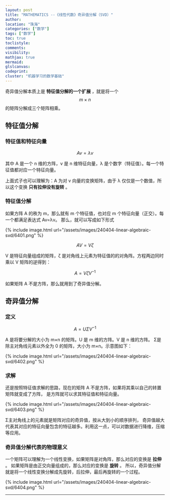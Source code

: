 ```yaml
---
layout: post
title: "MATHEMATICS --《线性代数》奇异值分解（SVD）"
author:
location: "珠海"
categories: ["数学"]
tags: ["数学"]
toc: true
toclistyle:
comments:
visibility:
mathjax: true
mermaid:
glslcanvas:
codeprint:
cluster: "机器学习的数学基础"
---
```


奇异值分解本质上是 **特征值分解的一个扩展** ，就是将一个 $$m×n$$ 的矩阵分解成三个矩阵相乘。


## 特征值分解


### 特征值和特征向量

$$Av=λv$$

其中 A 是一个 n 维的方阵，v 是 n 维特征向量，λ 是个数字（特征值）。每一个特征值都对应一个特征向量。

上面式子也可以理解为：A 为对 v 向量的变换矩阵，由于 λ 仅仅是一个数值，所以这个变换 **只有拉伸没有旋转** 。


### 特征值分解

如果方阵 A 的秩为 m，那么就有 m 个特征值，也对应 m 个特征向量（正交）。每一个都满足表达式 Av=λv。
那么，就可以写成如下形式

{% include image.html url="/assets/images/240404-linear-algebraic-svd/6401.png" %}

$$AV=Vζ$$

V 是特征向量组成的矩阵，ζ 是对角线上元素为特征值的的对角阵。方程两边同时乘以 V 矩阵的逆得到：

$$A=VζV^{-1}$$

如果矩阵 A 不是方阵，那么就用到了奇异值分解。


## 奇异值分解


### 定义

$$A=UΣV^{-1}$$

A 是将要分解的大小为 m×n 的矩阵。U 是 m 维的方阵。V 是 n 维的方阵。
Σ是除主对角线元素以外全为 0 的矩阵，大小为 m×n。示意图如下：

{% include image.html url="/assets/images/240404-linear-algebraic-svd/6402.png" %}


### 求解

还是按照特征值求解的思路，现在的矩阵 A 不是方阵，如果将其乘以自己的转置矩阵就变成了方阵，
是方阵就可以求其特征值和特征向量。

{% include image.html url="/assets/images/240404-linear-algebraic-svd/6403.png" %}

Σ主对角线上的元素就是矩阵对应的奇异值，按从大到小的顺序排列，
奇异值越大代表其对应的特征向量包含的特征越多。利用这一点，可以对数据进行降维，压缩等应用。


### 奇异值分解代表的物理意义

一个矩阵可以理解为一个线性变换，如果矩阵是对角阵，那么对应的变换是 **拉伸** 。
如果矩阵是由正交向量组成的，那么对应的变换是 **旋转** 。
所以，奇异值分解就是将一个线性变换分解成先旋转，后拉伸，最后再旋转的一个过程。

{% include image.html url="/assets/images/240404-linear-algebraic-svd/6404.png" %}



<hr class='reviewline'/>
<p class='reviewtip'><script type='text/javascript' src='{% include relref.html url="/assets/reviewjs/blogs/2024-04-04-Linear-Algebraic-SVD.md.js" %}'></script></p>
